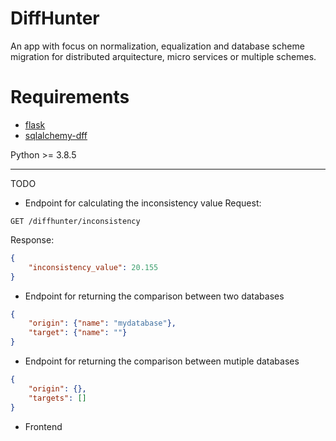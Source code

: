 # DiffHunter

An app with focus on normalization, equalization and database scheme migration for distributed arquitecture, micro services or multiple schemes.

# Requirements
- [flask](https://github.com/pallets/flask)
- [sqlalchemy-dff](https://github.com/gianchub/sqlalchemy-diff)

Python >= 3.8.5

---

TODO

- Endpoint for calculating the inconsistency value
Request:
```http
GET /diffhunter/inconsistency
```

Response:
```json
{
	"inconsistency_value": 20.155
}
```
- Endpoint for returning the comparison between two databases
```json
{
	"origin": {"name": "mydatabase"},
	"target": {"name": ""}
}
```
- Endpoint for returning the comparison between mutiple databases
```json
{
	"origin": {},
	"targets": []
}
```
- Frontend
